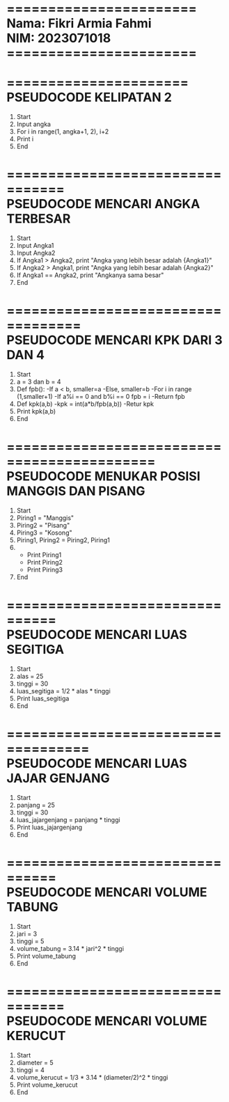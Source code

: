 =======================<br>
Nama: Fikri Armia Fahmi<br>
NIM: 2023071018<br>
=======================<br>
<br>
======================<br>
PSEUDOCODE KELIPATAN 2<br>
======================
1. Start
2. Input angka
4. For i in range(1, angka+1, 2), i+2
6. Print i
7. End

=================================<br>
PSEUDOCODE MENCARI ANGKA TERBESAR<br>
=================================
1. Start
2. Input Angka1
3. Input Angka2
5. If Angka1 > Angka2, print "Angka yang lebih besar adalah {Angka1}"
7. If Angka2 > Angka1, print "Angka yang lebih besar adalah {Angka2}"
8. If Angka1 == Angka2, print "Angkanya sama besar"
9. End

===================================<br>
PSEUDOCODE MENCARI KPK DARI 3 DAN 4<br>
===================================
1. Start
2. a = 3 dan b = 4
3. Def fpb():
   -If a < b, smaller=a
   -Else, smaller=b
   -For i in range (1,smaller+1)
     -If a%i == 0 and b%i == 0
        fpb = i
     -Return fpb
8. Def kpk(a,b)
   -kpk = int(a*b/fpb(a,b))
   -Retur kpk
10. Print kpk(a,b)
11. End

============================================<br>
PSEUDOCODE MENUKAR POSISI MANGGIS DAN PISANG<br>
============================================
1. Start
2. Piring1 = "Manggis"
3. Piring2 = "Pisang"
4. Piring3 = "Kosong"
5. Piring1, Piring2 = Piring2, Piring1
6. - Print Piring1
   - Print Piring2
   - Print Piring3
7. End

================================<br>
PSEUDOCODE MENCARI LUAS SEGITIGA<br>
================================
1. Start
2. alas = 25
3. tinggi = 30
5. luas_segitiga = 1/2 * alas * tinggi
6. Print luas_segitiga
7. End

====================================<br>
PSEUDOCODE MENCARI LUAS JAJAR GENJANG<br>
=====================================
1. Start
2. panjang = 25
3. tinggi = 30
5. luas_jajargenjang = panjang * tinggi
6. Print luas_jajargenjang
7. End

================================<br>
PSEUDOCODE MENCARI VOLUME TABUNG<br>
================================
1. Start
2. jari = 3
3. tinggi = 5
5. volume_tabung = 3.14 * jari^2 * tinggi
6. Print volume_tabung
7. End

=================================<br>
PSEUDOCODE MENCARI VOLUME KERUCUT<br>
=================================
1. Start
2. diameter = 5
3. tinggi = 4
5. volume_kerucut = 1/3 * 3.14 * (diameter/2)^2 * tinggi
6. Print volume_kerucut
7. End

